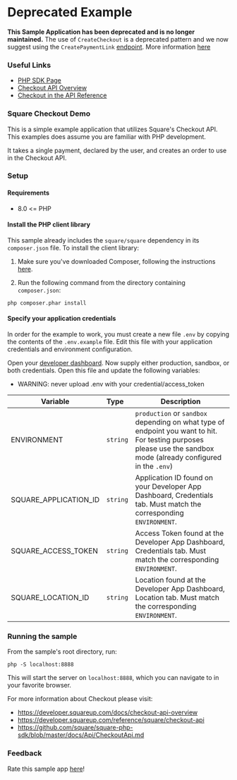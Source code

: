 # Deprecated Example
**This Sample Application has been deprecated and is no longer maintained.** 
The use of `CreateCheckout` is a deprecated pattern and we now suggest using the `CreatePaymentLink` [endpoint](https://developer.squareup.com/reference/square/checkout-api/create-payment-link). More information [here](https://developer.squareup.com/docs/checkout-api)


### Useful Links

- [PHP SDK Page](https://developer.squareup.com/docs/sdks/php)
- [Checkout API Overview](https://developer.squareup.com/docs/checkout-api/what-it-does)
- [Checkout in the API Reference](https://developer.squareup.com/reference/square/checkout-api)

### Square Checkout Demo

This is a simple example application that utilizes Square's Checkout API. This examples does assume you are familiar with PHP development.

It takes a single payment, declared by the user, and creates an order to use in the Checkout API.

### Setup

#### Requirements

- 8.0 <= PHP

#### Install the PHP client library

This sample already includes the `square/square` dependency in its `composer.json` file. To install the client library:

1. Make sure you've downloaded Composer, following the instructions
   [here](https://getcomposer.org/download/).

2. Run the following command from the directory containing `composer.json`:

```
php composer.phar install
```

#### Specify your application credentials

In order for the example to work, you must create a new file `.env` by copying the contents of the `.env.example` file. Edit this file with your application credentials and environment configuration.

Open your [developer dashboard](https://developer.squareup.com/). Now supply either production, sandbox, or both credentials. Open this file and update the following variables:

- WARNING: never upload .env with your credential/access_token

| Variable              | Type     | Description                                                                                                                                                       |
| --------------------- | :------- | ----------------------------------------------------------------------------------------------------------------------------------------------------------------- |
| ENVIRONMENT           | `string` | `production` or `sandbox` depending on what type of endpoint you want to hit. For testing purposes please use the sandbox mode (already configured in the `.env`) |
| SQUARE_APPLICATION_ID | `string` | Application ID found on your Developer App Dashboard, Credentials tab. Must match the corresponding `ENVIRONMENT`.                                                |
| SQUARE_ACCESS_TOKEN   | `string` | Access Token found at the Developer App Dashboard, Credentials tab. Must match the corresponding `ENVIRONMENT`.                                                   |
| SQUARE_LOCATION_ID    | `string` | Location found at the Developer App Dashboard, Location tab. Must match the corresponding `ENVIRONMENT`.                                                          |

### Running the sample

From the sample's root directory, run:

    php -S localhost:8888

This will start the server on `localhost:8888`, which you can navigate to in your favorite browser.

For more information about Checkout please visit:

- https://developer.squareup.com/docs/checkout-api-overview
- https://developer.squareup.com/reference/square/checkout-api
- https://github.com/square/square-php-sdk/blob/master/docs/Api/CheckoutApi.md

### Feedback

Rate this sample app [here](https://delighted.com/t/Z1xmKSqy)!
